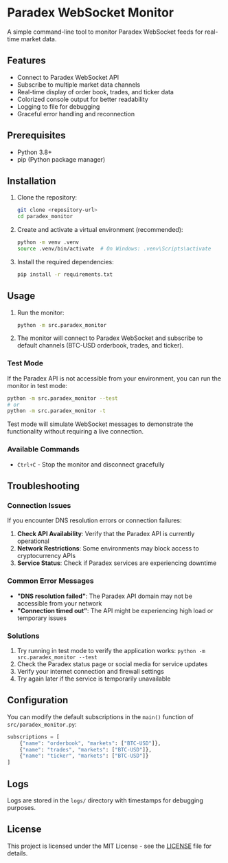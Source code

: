 # Paradex WebSocket Monitor

A simple command-line tool to monitor Paradex WebSocket feeds for real-time market data.

## Features

- Connect to Paradex WebSocket API
- Subscribe to multiple market data channels
- Real-time display of order book, trades, and ticker data
- Colorized console output for better readability
- Logging to file for debugging
- Graceful error handling and reconnection

## Prerequisites

- Python 3.8+
- pip (Python package manager)

## Installation

1. Clone the repository:
   ```bash
   git clone <repository-url>
   cd paradex_monitor
   ```

2. Create and activate a virtual environment (recommended):
   ```bash
   python -m venv .venv
   source .venv/bin/activate  # On Windows: .venv\Scripts\activate
   ```

3. Install the required dependencies:
   ```bash
   pip install -r requirements.txt
   ```

## Usage

1. Run the monitor:
   ```bash
   python -m src.paradex_monitor
   ```

2. The monitor will connect to Paradex WebSocket and subscribe to default channels (BTC-USD orderbook, trades, and ticker).

### Test Mode

If the Paradex API is not accessible from your environment, you can run the monitor in test mode:

```bash
python -m src.paradex_monitor --test
# or
python -m src.paradex_monitor -t
```

Test mode will simulate WebSocket messages to demonstrate the functionality without requiring a live connection.

### Available Commands

- `Ctrl+C` - Stop the monitor and disconnect gracefully

## Troubleshooting

### Connection Issues

If you encounter DNS resolution errors or connection failures:

1. **Check API Availability**: Verify that the Paradex API is currently operational
2. **Network Restrictions**: Some environments may block access to cryptocurrency APIs
3. **Service Status**: Check if Paradex services are experiencing downtime

### Common Error Messages

- **"DNS resolution failed"**: The Paradex API domain may not be accessible from your network
- **"Connection timed out"**: The API might be experiencing high load or temporary issues

### Solutions

1. Try running in test mode to verify the application works: `python -m src.paradex_monitor --test`
2. Check the Paradex status page or social media for service updates
3. Verify your internet connection and firewall settings
4. Try again later if the service is temporarily unavailable

## Configuration

You can modify the default subscriptions in the `main()` function of `src/paradex_monitor.py`:

```python
subscriptions = [
    {"name": "orderbook", "markets": ["BTC-USD"]},
    {"name": "trades", "markets": ["BTC-USD"]},
    {"name": "ticker", "markets": ["BTC-USD"]}
]
```

## Logs

Logs are stored in the `logs/` directory with timestamps for debugging purposes.

## License

This project is licensed under the MIT License - see the [LICENSE](LICENSE) file for details.
